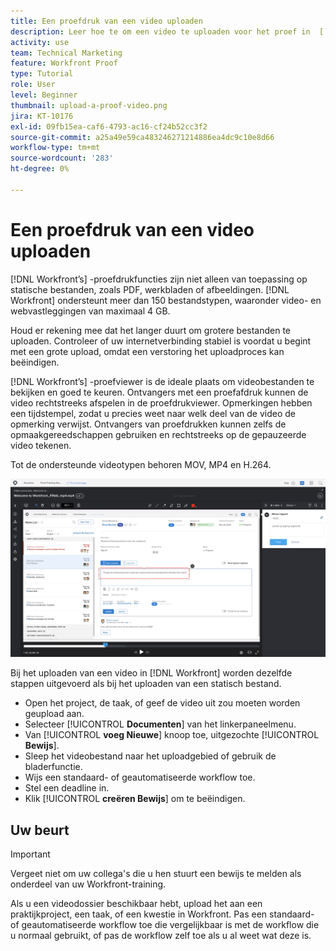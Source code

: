 ```yaml
---
title: Een proefdruk van een video uploaden
description: Leer hoe te om een video te uploaden voor het proef in  [!DNL  Workfront].
activity: use
team: Technical Marketing
feature: Workfront Proof
type: Tutorial
role: User
level: Beginner
thumbnail: upload-a-proof-video.png
jira: KT-10176
exl-id: 09fb15ea-caf6-4793-ac16-cf24b52cc3f2
source-git-commit: a25a49e59ca483246271214886ea4dc9c10e8d66
workflow-type: tm+mt
source-wordcount: '283'
ht-degree: 0%

---
```


# Een proefdruk van een video uploaden

[!DNL Workfront’s] -proefdrukfuncties zijn niet alleen van toepassing op statische bestanden, zoals PDF, werkbladen of afbeeldingen. [!DNL Workfront] ondersteunt meer dan 150 bestandstypen, waaronder video- en webvastleggingen van maximaal 4 GB.

Houd er rekening mee dat het langer duurt om grotere bestanden te uploaden. Controleer of uw internetverbinding stabiel is voordat u begint met een grote upload, omdat een verstoring het uploadproces kan beëindigen.

<!-- For a complete list of uploadable file types, see the article, Supported proofing file types. -->

[!DNL Workfront’s] -proefviewer is de ideale plaats om videobestanden te bekijken en goed te keuren. Ontvangers met een proefafdruk kunnen de video rechtstreeks afspelen in de proefdrukviewer. Opmerkingen hebben een tijdstempel, zodat u precies weet naar welk deel van de video de opmerking verwijst. Ontvangers van proefdrukken kunnen zelfs de opmaakgereedschappen gebruiken en rechtstreeks op de gepauzeerde video tekenen.

Tot de ondersteunde videotypen behoren MOV, MP4 en H.264. <!-- Check the supported file types list to make sure the video type you use is compatible with Workfront’s proofing features.-->

![ een beeld van prijsverhoging op een videoproefdruk dossier.](assets/upload-a-proof-of-a-video.png)

Bij het uploaden van een video in [!DNL Workfront] worden dezelfde stappen uitgevoerd als bij het uploaden van een statisch bestand.

* Open het project, de taak, of geef de video uit zou moeten worden geupload aan.
* Selecteer [!UICONTROL **Documenten**] van het linkerpaneelmenu.
* Van [!UICONTROL **voeg Nieuwe**] knoop toe, uitgezochte [!UICONTROL **Bewijs**].
* Sleep het videobestand naar het uploadgebied of gebruik de bladerfunctie.
* Wijs een standaard- of geautomatiseerde workflow toe.
* Stel een deadline in.
* Klik [!UICONTROL **creëren Bewijs**] om te beëindigen.

## Uw beurt

>[!IMPORTANT]
>
>Vergeet niet om uw collega&#39;s die u hen stuurt een bewijs te melden als onderdeel van uw Workfront-training.


Als u een videodossier beschikbaar hebt, upload het aan een praktijkproject, een taak, of een kwestie in Workfront. Pas een standaard- of geautomatiseerde workflow toe die vergelijkbaar is met de workflow die u normaal gebruikt, of pas de workflow zelf toe als u al weet wat deze is.

